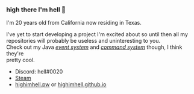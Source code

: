 ### high there I'm hell 👋

I'm 20 years old from California now residing in Texas.  
  
I've yet to start developing a project I'm excited about so until then all my  
repositories will probably be useless and uninteresting to you.  
Check out my Java [*event system*](https://github.com/highimhell/eventsystem) and [*command system*](https://github.com/highimhell/commandsystem) though, I think they're  
pretty cool.

- Discord: hell#0020
- [Steam](https://www.steamcommunity.com/id/highimhell)
- [highimhell.pw](https://www.highimhell.pw) or [highimhell.github.io](https://highimhell.github.io)

<!--
**highimhell/highimhell** is a ✨ _special_ ✨ repository because its `README.md` (this file) appears on your GitHub profile.

Here are some ideas to get you started:

- 🔭 I’m currently working on ...
- 🌱 I’m currently learning ...
- 👯 I’m looking to collaborate on ...
- 🤔 I’m looking for help with ...
- 💬 Ask me about ...
- 📫 How to reach me: ...
- 😄 Pronouns: ...
- ⚡ Fun fact: ...
-->
